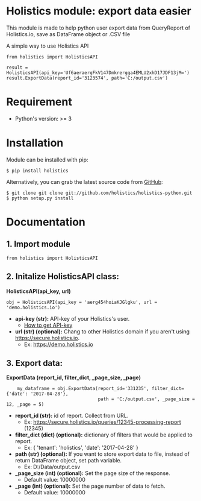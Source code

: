 Holistics module: export data easier
=========================
This module is made to help python user export data from QueryReport of Holistics.io, save as DataFrame object or .CSV file

A simple way to use Holistics API

```
from holistics import HolisticsAPI

result = HolisticsAPI(api_key='Uf6aeraergFkV147Dmkrergga4EMLU2xhD17JDF13jM=')
result.ExportData(report_id='3123574', path='C:/output.csv')
```

# Requirement
- Python's version: >= 3

# Installation
Module can be installed with pip:
```
$ pip install holistics
```
Alternatively, you can grab the latest source code from [GitHub](https://github.com/holistics/holistics-python):
```
$ git clone git clone git://github.com/holistics/holistics-python.git
$ python setup.py install
```

# Documentation
## **1. Import module**
```
from holistics import HolisticsAPI
```  

## **2. Initalize HolisticsAPI class:**  
**HolisticsAPI(api_key, url)**
```
obj = HolisticsAPI(api_key = 'aerg454hoiaKJGlgku', url = 'demo.holistics.io')
```
- **api-key (str):** API-key of your Holistics's user. 
    - [How to get API-key](https://docs.holistics.io/api/)
- **url (str) (optional):** Chang to other Holistics domain if you aren't using https://secure.holistics.io.  
    - Ex: https://demo.holistics.io   

## **3. Export data:**
**ExportData (report_id, filter_dict, _page_size, _page)**  
```
    my_dataframe = obj.ExportData(report_id='331235', filter_dict={'date': '2017-04-28'}, 
                                  path = 'C:/output.csv', _page_size = 12, _page = 5)
```  
    
- **report_id (str):** id of report. Collect from URL.  
    - Ex: https://secure.holistics.io/queries/12345-processing-report (12345)
- **filter_dict (dict) (optional):** dictionary of filters that would be applied to report.  
    - Ex: {
            'tenant': 'holistics',
            'date': '2017-04-28'
        }
- **path (str) (optional):** If you want to store export data to file, instead of return DataFrame object, set path variable.  
    - Ex: D:/Data/output.csv
- **_page_size (int) (optional):** Set the page size of the response.  
    - Default value: 10000000
- **_page (int) (optional):** Set the page number of data to fetch.  
    - Default value: 10000000
